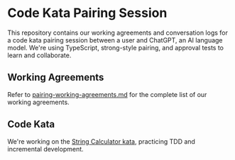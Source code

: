 # Code Kata Pairing Session

This repository contains our working agreements and conversation logs for a code kata pairing session between a user and ChatGPT, an AI language model. We're using TypeScript, strong-style pairing, and approval tests to learn and collaborate.

## Working Agreements

Refer to [pairing-working-agreements.md](pairing-working-agreements.md) for the complete list of our working agreements.

## Code Kata

We're working on the [String Calculator kata](http://osherove.com/tdd-kata-1/), practicing TDD and incremental development.
